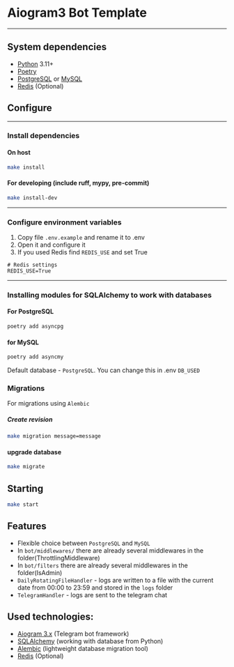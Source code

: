 # Aiogram3 Bot Template

---
## System dependencies
- [Python](https://www.python.org/) 3.11+
- [Poetry](https://python-poetry.org/)
- [PostgreSQL](https://www.postgresql.org/) or [MySQL](https://www.mysql.com/)
- [Redis](https://redis.io/) (Optional)

## Configure

---
### Install dependencies

#### On host
```bash
make install
````

#### For developing (include ruff, mypy, pre-commit)
```bash
make install-dev
```

---
### Configure environment variables
1. Copy file `.env.example` and rename it to .env
2. Open it and configure it
3. If you used Redis find `REDIS_USE` and set True
```
# Redis settings
REDIS_USE=True
```

---
### Installing modules for SQLAlchemy to work with databases

#### For PostgreSQL
```bash
poetry add asyncpg 
````
#### for MySQL
```bash
poetry add asyncmy
```

Default database - `PostgreSQL`. You can change this in .env `DB_USED`

### Migrations
For migrations using `Alembic`
##### Create revision
```bash
make migration message=message
```

#### upgrade database
```bash
make migrate
```
## Starting
```bash
make start
```

## Features
- Flexible choice between `PostgreSQL` and `MySQL`
- In `bot/middlewares/` there are already several middlewares in the folder(ThrottlingMiddleware)
- In `bot/filters` there are already several middlewares in the folder(IsAdmin)
- `DailyRotatingFileHandler` - logs are written to a file with the current date from 00:00 to 23:59 and stored in the `logs` folder
- `TelegramHandler` - logs are sent to the telegram chat

## Used technologies:
- [Aiogram 3.x](https://github.com/aiogram/aiogram) (Telegram bot framework)
- [SQLAlchemy](https://docs.sqlalchemy.org/en/20/) (working with database from Python)
- [Alembic](https://alembic.sqlalchemy.org/en/latest/) (lightweight database migration tool)
- [Redis](https://redis.io/docs/) (Optional)

